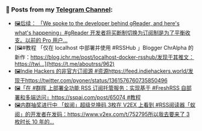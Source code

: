 ### 📰 Posts from my [Telegram Channel](https://t.me/s/aboutrss):
<!-- BLOG-POST-LIST:START -->
- [🖼后续： 「We spoke to the developer behind gReader, and here's what's happening」#gReader 开发者将买断制切换为订阅制是为了平衡收支。以前的 Pro 用户...](https://t.me/aboutrss/963)
- [🖼#教程 「仅在 localhost 中部署并使用 #RSSHub 」Blogger ChrAlpha 的新作：https://blog.ichr.me/post/localhost-docker-rsshub/发现于其推文：https://twi...](https://t.me/aboutrss/962)
- [🖼Indie Hackers 的非官方订阅源 #资源https://feed.indiehackers.world/发现于https://twitter.com/pyoner/status/1361576760735850496](https://t.me/aboutrss/961)
- [🖼「在 #群晖 上部署全功能 RSS 订阅托管服务：实现基于 #FreshRSS 自部署和多端访问」https://sspai.com/post/65074 #教程](https://t.me/aboutrss/960)
- [🖼内群抽奖进行中 「蚁阅」超级兑换码 3枚在 V2EX 上看到 #RSS阅读器「蚁阅」的开发者在发码：https://www.v2ex.com/t/752795所以我去要来了 3 枚时长 10 年的...](https://t.me/aboutrss/959)
<!-- BLOG-POST-LIST:END -->

<!--
**AboutRSS/AboutRSS** is a ✨ _special_ ✨ repository because its `README.md` (this file) appears on your GitHub profile.

Here are some ideas to get you started:

- 🔭 I’m currently working on ...
- 🌱 I’m currently learning ...
- 👯 I’m looking to collaborate on ...
- 🤔 I’m looking for help with ...
- 💬 Ask me about ...
- 📫 How to reach me: ...
- 😄 Pronouns: ...
- ⚡ Fun fact: ...
-->
